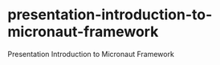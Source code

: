 # presentation-introduction-to-micronaut-framework
Presentation Introduction to Micronaut Framework
